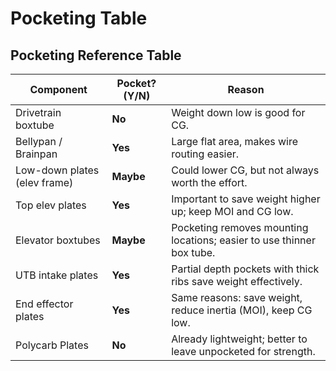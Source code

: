 # Pocketing Table

## Pocketing Reference Table

| Component                     | Pocket? (Y/N) | Reason                                                                |
|-------------------------------|---------------|-----------------------------------------------------------------------|
| Drivetrain boxtube            | **No**        | Weight down low is good for CG.                                       |           
| Bellypan / Brainpan           | **Yes**       | Large flat area, makes wire routing easier.                           |
| Low-down plates (elev frame)  | **Maybe**     | Could lower CG, but not always worth the effort.                      |
| Top elev plates               | **Yes**       | Important to save weight higher up; keep MOI and CG low.              |
| Elevator boxtubes             | **Maybe**     | Pocketing removes mounting locations; easier to use thinner box tube. |
| UTB intake plates             | **Yes**       | Partial depth pockets with thick ribs save weight effectively.        |
| End effector plates           | **Yes**       | Same reasons: save weight, reduce inertia (MOI), keep CG low.         |
| Polycarb Plates               | **No**        | Already lightweight; better to leave unpocketed for strength.         |


